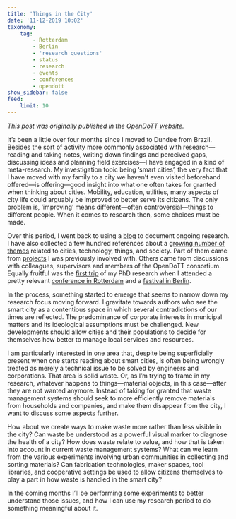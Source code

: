 ```yaml
---
title: 'Things in the City'
date: '11-12-2019 10:02'
taxonomy:
    tag:
        - Rotterdam
        - Berlin
        - 'research questions'
        - status
        - research
        - events
        - conferences
        - opendott
show_sidebar: false
feed:
    limit: 10
---
```


*This post was originally published in the [OpenDoTT website](https://opendott.org/posts/things-in-the-city/).*

It’s been a little over four months since I moved to Dundee from Brazil. Besides the sort of activity more commonly associated with research—reading and taking notes, writing down findings and perceived gaps, discussing ideas and planning field exercises—I have engaged in a kind of meta-research. My investigation topic being ‘smart cities’, the very fact that I have moved with my family to a city we haven’t even visited beforehand offered—is offering—good insight into what one often takes for granted when thinking about cities. Mobility, education, utilities, many aspects of city life could arguably be improved to better serve its citizens. The only problem is, ‘improving’ means different—often controversial—things to different people. When it comes to research then, some choices must be made.

Over this period, I went back to using a [blog](../) to document ongoing research. I have also collected a few hundred references about a [growing number of themes](../an-updated-topic-selection) related to cities, technology, things, and society. Part of them came from [projects](../../stuff) I was previously involved with. Others came from discussions with colleagues, supervisors and members of the OpenDoTT consortium. Equally fruitful was the [first trip](../first-research-trip) of my PhD research when I attended a pretty relevant [conference in Rotterdam](../beyond-smart-cities-today) and a [festival in Berlin](../reparatur-festival-2019).

In the process, something started to emerge that seems to narrow down my research focus moving forward. I gravitate towards authors who see the smart city as a contentious space in which several contradictions of our times are reflected. The predominance of corporate interests in municipal matters and its ideological assumptions must be challenged. New developments should allow cities and their populations to decide for themselves how better to manage local services and resources.

I am particularly interested in one area that, despite being superficially present when one starts reading about smart cities, is often being wrongly treated as merely a technical issue to be solved by engineers and corporations. That area is solid waste. Or, as I’m trying to frame in my research, whatever happens to things—material objects, in this case—after they are not wanted anymore. Instead of taking for granted that waste management systems should seek to more efficiently remove materials from households and companies, and make them disappear from the city, I want to discuss some aspects further.

How about we create ways to make waste more rather than less visible in the city? Can waste be understood as a powerful visual marker to diagnose the health of a city? How does waste relate to value, and how that is taken into account in current waste management systems? What can we learn from the various experiments involving urban communities in collecting and sorting materials? Can fabrication technologies, maker spaces, tool libraries, and cooperative settings be used to allow citizens themselves to play a part in how waste is handled in the smart city?

In the coming months I’ll be performing some experiments to better understand those issues, and how I can use my research period to do something meaningful about it.